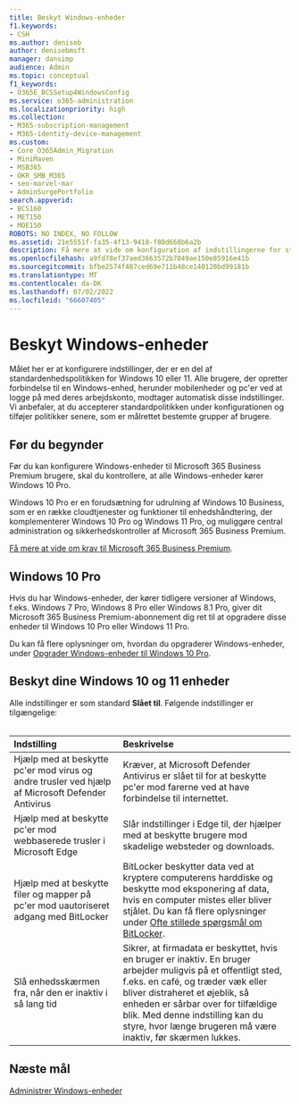 ```yaml
---
title: Beskyt Windows-enheder
f1.keywords:
- CSH
ms.author: deniseb
author: denisebmsft
manager: dansimp
audience: Admin
ms.topic: conceptual
f1_keywords:
- O365E_BCSSetup4WindowsConfig
ms.service: o365-administration
ms.localizationpriority: high
ms.collection:
- M365-subscription-management
- M365-identity-device-management
ms.custom:
- Core_O365Admin_Migration
- MiniMaven
- MSB365
- OKR_SMB_M365
- seo-marvel-mar
- AdminSurgePortfolio
search.appverid:
- BCS160
- MET150
- MOE150
ROBOTS: NO INDEX, NO FOLLOW
ms.assetid: 21e5551f-fa35-4f13-9418-f80d668b6a2b
description: Få mere at vide om konfiguration af indstillingerne for standardenhedspolitikken, som alle Windows-enheder modtager, når de logger på deres arbejds- eller skolekonto.
ms.openlocfilehash: a9fd78ef37aed3663572b7049ae150e85916e41b
ms.sourcegitcommit: bfbe2574f487ced69e711b48ce140120bd99181b
ms.translationtype: MT
ms.contentlocale: da-DK
ms.lasthandoff: 07/02/2022
ms.locfileid: "66607405"
---
```

# <a name="secure-windows-devices"></a>Beskyt Windows-enheder

Målet her er at konfigurere indstillinger, der er en del af standardenhedspolitikken for Windows 10 eller 11. Alle brugere, der opretter forbindelse til en Windows-enhed, herunder mobilenheder og pc'er ved at logge på med deres arbejdskonto, modtager automatisk disse indstillinger. Vi anbefaler, at du accepterer standardpolitikken under konfigurationen og tilføjer politikker senere, som er målrettet bestemte grupper af brugere.

## <a name="before-you-begin"></a>Før du begynder

Før du kan konfigurere Windows-enheder til Microsoft 365 Business Premium brugere, skal du kontrollere, at alle Windows-enheder kører Windows 10 Pro.

Windows 10 Pro er en forudsætning for udrulning af Windows 10 Business, som er en række cloudtjenester og funktioner til enhedshåndtering, der komplementerer Windows 10 Pro og Windows 11 Pro, og muliggøre central administration og sikkerhedskontroller af Microsoft 365 Business Premium.

[Få mere at vide om krav til Microsoft 365 Business Premium](https://www.microsoft.com/microsoft-365/business/microsoft-365-business-premium?activetab=pivot:techspecstab).

## <a name="windows-10-pro"></a>Windows 10 Pro

Hvis du har Windows-enheder, der kører tidligere versioner af Windows, f.eks. Windows 7 Pro, Windows 8 Pro eller Windows 8.1 Pro, giver dit Microsoft 365 Business Premium-abonnement dig ret til at opgradere disse enheder til Windows 10 Pro eller Windows 11 Pro.
  
Du kan få flere oplysninger om, hvordan du opgraderer Windows-enheder, under [Opgrader Windows-enheder til Windows 10 Pro](m365bp-upgrade-windows-10-pro.md).

## <a name="secure-your-windows-10-and-11-devices"></a>Beskyt dine Windows 10 og 11 enheder

Alle indstillinger er som standard **Slået til**. Følgende indstillinger er tilgængelige: <br/><br/>

|Indstilling  <br/> |Beskrivelse  <br/> |
|:-----|:-----|
|Hjælp med at beskytte pc'er mod virus og andre trusler ved hjælp af Microsoft Defender Antivirus  <br/> |Kræver, at Microsoft Defender Antivirus er slået til for at beskytte pc'er mod farerne ved at have forbindelse til internettet.  <br/> |
|Hjælp med at beskytte pc'er mod webbaserede trusler i Microsoft Edge  <br/> |Slår indstillinger i Edge til, der hjælper med at beskytte brugere mod skadelige websteder og downloads.  <br/> |
|Hjælp med at beskytte filer og mapper på pc'er mod uautoriseret adgang med BitLocker  <br/> |BitLocker beskytter data ved at kryptere computerens harddiske og beskytte mod eksponering af data, hvis en computer mistes eller bliver stjålet. Du kan få flere oplysninger under [Ofte stillede spørgsmål om BitLocker](/windows/security/information-protection/bitlocker/bitlocker-frequently-asked-questions).  <br/> |
|Slå enhedsskærmen fra, når den er inaktiv i så lang tid  <br/> |Sikrer, at firmadata er beskyttet, hvis en bruger er inaktiv. En bruger arbejder muligvis på et offentligt sted, f.eks. en café, og træder væk eller bliver distraheret et øjeblik, så enheden er sårbar over for tilfældige blik. Med denne indstilling kan du styre, hvor længe brugeren må være inaktiv, før skærmen lukkes.  <br/> |

## <a name="next-objective"></a>Næste mål

[Administrer Windows-enheder](m365bp-manage-windows-devices.md)
